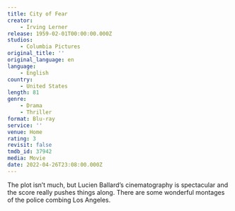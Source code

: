 ```yaml
---
title: City of Fear
creator:
    - Irving Lerner
release: 1959-02-01T00:00:00.000Z
studios:
    - Columbia Pictures
original_title: ''
original_language: en
language:
    - English
country:
    - United States
length: 81
genre:
    - Drama
    - Thriller
format: Blu-ray
service: ''
venue: Home
rating: 3
revisit: false
tmdb_id: 37942
media: Movie
date: 2022-04-26T23:08:00.000Z
---
```

The plot isn’t much, but Lucien Ballard’s cinematography is spectacular and the score really pushes things along. There are some wonderful montages of the police combing Los Angeles.